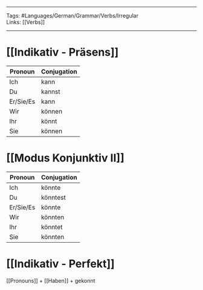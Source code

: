 ___
Tags: #Languages/German/Grammar/Verbs/Irregular  
Links: [[Verbs]]
___
# [[Indikativ - Präsens]]
Pronoun|Conjugation
------------ | ------------
Ich | kann
Du | kannst
Er/Sie/Es | kann
Wir | können
Ihr | könnt
Sie | können

# [[Modus Konjunktiv II]]
Pronoun|Conjugation
------------ | ------------
Ich | könnte
Du | könntest
Er/Sie/Es | könnte
Wir | könnten
Ihr | könntet
Sie | könnten

# [[Indikativ - Perfekt]]
[[Pronouns]] + [[Haben]] + gekonnt